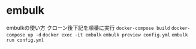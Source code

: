 # embulk
embulkの使い方
クローン後下記を順番に実行
`docker-compose build`
`docker-compose up -d`
`docker exec -it embulk`
`embulk preview config.yml`
`embulk run config.yml`
